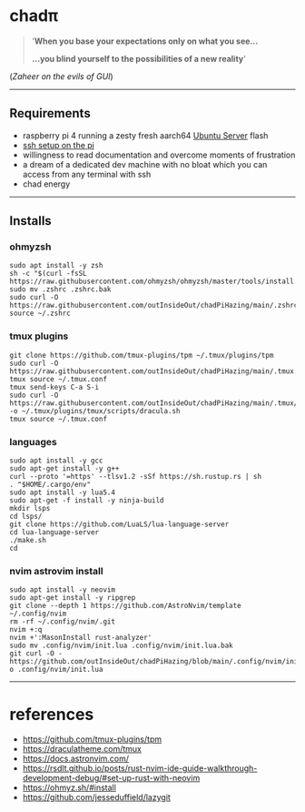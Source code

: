 # chadπ

> '**When you base your expectations only on what you see...**
> 
> **...you blind yourself to the possibilities of a new reality**'

(*Zaheer on the evils of GUI*)

--- 

## Requirements

- raspberry pi 4 running a zesty fresh aarch64 [Ubuntu Server](https://ubuntu.com/tutorials/how-to-install-ubuntu-on-your-raspberry-pi#1-overview) flash
- [ssh setup on the pi](https://ubuntu.com/tutorials/how-to-install-ubuntu-on-your-raspberry-pi#3-using-advanced-options) 
- willingness to read documentation and overcome moments of frustration
- a dream of a dedicated dev machine with no bloat which you can access from any terminal with ssh
- chad energy

---

## Installs

### ohmyzsh
```
sudo apt install -y zsh
sh -c "$(curl -fsSL https://raw.githubusercontent.com/ohmyzsh/ohmyzsh/master/tools/install.sh)"
sudo mv .zshrc .zshrc.bak
sudo curl -O https://raw.githubusercontent.com/outInsideOut/chadPiHazing/main/.zshrc
source ~/.zshrc
```

### tmux plugins
```
git clone https://github.com/tmux-plugins/tpm ~/.tmux/plugins/tpm
sudo curl -O https://raw.githubusercontent.com/outInsideOut/chadPiHazing/main/.tmux.conf
tmux source ~/.tmux.conf
tmux send-keys C-a S-i
sudo curl -O https://raw.githubusercontent.com/outInsideOut/chadPiHazing/main/.tmux/plugins/tmux/scripts/dracula.sh -o ~/.tmux/plugins/tmux/scripts/dracula.sh
tmux source ~/.tmux.conf
```

### languages
```
sudo apt install -y gcc
sudo apt-get install -y g++
curl --proto '=https' --tlsv1.2 -sSf https://sh.rustup.rs | sh 
. "$HOME/.cargo/env"
sudo apt install -y lua5.4
sudo apt-get -f install -y ninja-build
mkdir lsps
cd lsps/
git clone https://github.com/LuaLS/lua-language-server
cd lua-language-server
./make.sh
cd
```

### nvim astrovim install

```
sudo apt install -y neovim
sudo apt-get install -y ripgrep
git clone --depth 1 https://github.com/AstroNvim/template ~/.config/nvim
rm -rf ~/.config/nvim/.git
nvim +:q
nvim +':MasonInstall rust-analyzer'
sudo mv .config/nvim/init.lua .config/nvim/init.lua.bak  
git curl -O -https://github.com/outInsideOut/chadPiHazing/blob/main/.config/nvim/init.lua o .config/nvim/init.lua
```

---

# references
- https://github.com/tmux-plugins/tpm
- https://draculatheme.com/tmux
- https://docs.astronvim.com/
- https://rsdlt.github.io/posts/rust-nvim-ide-guide-walkthrough-development-debug/#set-up-rust-with-neovim
- https://ohmyz.sh/#install
- https://github.com/jesseduffield/lazygit 
